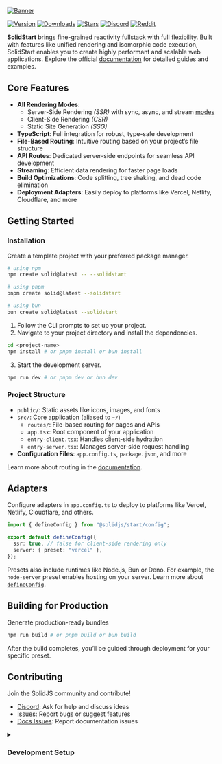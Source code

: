 [![Banner](https://assets.solidjs.com/banner?project=Start&type=core)](https://github.com/solidjs)

[![Version](https://img.shields.io/npm/v/@solidjs/start.svg?style=for-the-badge&color=blue)](https://www.npmjs.com/package/@solidjs/start)
[![Downloads](https://img.shields.io/npm/dm/@solidjs/start.svg?style=for-the-badge&color=green)](https://www.npmjs.com/package/@solidjs/start)
[![Stars](https://img.shields.io/github/stars/solidjs/solid-start?style=for-the-badge&color=yellow)](https://github.com/solidjs/solid-start)
[![Discord](https://img.shields.io/discord/722131463138705510?style=for-the-badge&color=5865F2)](https://discord.com/invite/solidjs)
[![Reddit](https://img.shields.io/reddit/subreddit-subscribers/solidjs?style=for-the-badge&color=FF4500)](https://www.reddit.com/r/solidjs/)

**SolidStart** brings fine-grained reactivity fullstack with full flexibility. Built with features like unified rendering and isomorphic code execution, SolidStart enables you to create highly performant and scalable web applications.
Explore the official [documentation](https://docs.solidjs.com/solid-start) for detailed guides and examples.

## Core Features

- **All Rendering Modes**:
  - Server-Side Rendering _(SSR)_ with sync, async, and stream [modes](https://docs.solidjs.com/solid-start/reference/server/create-handler)
  - Client-Side Rendering _(CSR)_
  - Static Site Generation _(SSG)_
- **TypeScript**: Full integration for robust, type-safe development
- **File-Based Routing**: Intuitive routing based on your project’s file structure
- **API Routes**: Dedicated server-side endpoints for seamless API development
- **Streaming**: Efficient data rendering for faster page loads
- **Build Optimizations**: Code splitting, tree shaking, and dead code elimination
- **Deployment Adapters**: Easily deploy to platforms like Vercel, Netlify, Cloudflare, and more

## Getting Started

### Installation

Create a template project with your preferred package manager.

```bash
# using npm
npm create solid@latest -- --solidstart
```

```bash
# using pnpm
pnpm create solid@latest --solidstart
```

```bash
# using bun
bun create solid@latest --solidstart
```

1. Follow the CLI prompts to set up your project.
2. Navigate to your project directory and install the dependencies.

```bash
cd <project-name>
npm install # or pnpm install or bun install
```

3. Start the development server.

```bash
npm run dev # or pnpm dev or bun dev
```

### Project Structure

- `public/`: Static assets like icons, images, and fonts
- `src/`: Core application (aliased to `~/`)
  - `routes/`: File-based routing for pages and APIs
  - `app.tsx`: Root component of your application
  - `entry-client.tsx`: Handles client-side hydration
  - `entry-server.tsx`: Manages server-side request handling
- **Configuration Files**: `app.config.ts`, `package.json`, and more

Learn more about routing in the [documentation](https://docs.solidjs.com/solid-start/building-your-application/routing).

## Adapters

Configure adapters in `app.config.ts` to deploy to platforms like Vercel, Netlify, Cloudflare, and others.

```ts
import { defineConfig } from "@solidjs/start/config";

export default defineConfig({
  ssr: true, // false for client-side rendering only
  server: { preset: "vercel" },
});
```

Presets also include runtimes like Node.js, Bun or Deno. For example, the `node-server` preset enables hosting on your server.
Learn more about [`defineConfig`](https://docs.solidjs.com/solid-start/reference/config/define-config).

## Building for Production

Generate production-ready bundles

```bash
npm run build # or pnpm build or bun build
```

After the build completes, you’ll be guided through deployment for your specific preset.

## Contributing

Join the SolidJS community and contribute!

- [Discord](https://discord.com/invite/solidjs): Ask for help and discuss ideas
- [Issues](https://github.com/solidjs/solid-start/issues): Report bugs or suggest features
- [Docs Issues](https://github.com/solidjs/solid-docs/issues): Report documentation issues

<details>
  <summary><h3>Development Setup</h3></summary>

Use a Node.js version manager compatible with `.node-version`. We recommend [asdf-vm](https://asdf-vm.com/) for macOS and Linux users.

### Monorepo & Package Manager

SolidStart uses `pnpm` as the package manager. Install it globally:

```bash
npm install -g pnpm
```

Install dependencies for the monorepo:

```bash
pnpm install
```

Build the project:

```bash
pnpm build
```

### Monorepo & `package.json` Workspaces

If using a monorepo with `package.json` `"workspaces"` (e.g., [Yarn Workspaces](https://classic.yarnpkg.com/en/docs/workspaces/)), ensure `@solidjs/start` is not hoisted. Add it to the `"nohoist"` field in the workspace root or project root:

**Workspace Root Example**:

```jsonc
{
  "workspaces": {
    "packages": [
      /* ... */
    ],
    "nohoist": ["**/@solidjs/start"]
  }
}
```

**Project Root Example**:

```jsonc
{
  "workspaces": {
    "nohoist": ["@solidjs/start"]
  }
}
```

For **Yarn v2+**, use `installConfig` to prevent hoisting:

```jsonc
{
  "installConfig": {
    "hoistingLimits": "dependencies"
  }
}
```

**Note**: Add `@solidjs/start` as a `devDependency` in the child `package.json` to ensure the `/node_modules/@solidjs/start/runtime/entry.jsx` script is available.

</details>
